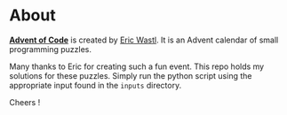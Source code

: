 # About
<a href="https://adventofcode.com" target="_blank">**Advent of Code**</a> is created by <a href="http://was.tl/" target="_blank">Eric Wastl</a>. It is an Advent calendar of small programming puzzles.

Many thanks to Eric for creating such a fun event. This repo holds my solutions for these puzzles. Simply run the python script using the appropriate input found in the `inputs` directory.

Cheers !